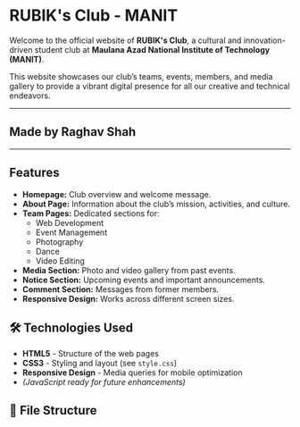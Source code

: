 # RUBIK's Club - MANIT

Welcome to the official website of **RUBIK's Club**, a cultural and innovation-driven student club at **Maulana Azad National Institute of Technology (MANIT)**.

This website showcases our club’s teams, events, members, and media gallery to provide a vibrant digital presence for all our creative and technical endeavors.

---

## Made by Raghav Shah

---

## Features

- **Homepage:** Club overview and welcome message.
- **About Page:** Information about the club’s mission, activities, and culture.
- **Team Pages:** Dedicated sections for:
  - Web Development
  - Event Management
  - Photography
  - Dance
  - Video Editing
- **Media Section:** Photo and video gallery from past events.
- **Notice Section:** Upcoming events and important announcements.
- **Comment Section:** Messages from former members.
- **Responsive Design:** Works across different screen sizes.

## 🛠️ Technologies Used

- **HTML5** - Structure of the web pages  
- **CSS3** - Styling and layout (see `style.css`)  
- **Responsive Design** - Media queries for mobile optimization  
- *(JavaScript ready for future enhancements)*

## 📁 File Structure


